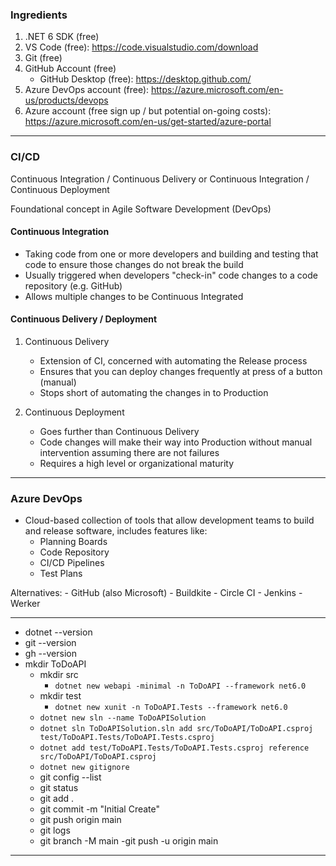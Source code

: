 ### Ingredients

1. .NET 6 SDK (free)
2. VS Code (free): https://code.visualstudio.com/download
3. Git (free)
4. GitHub Account (free)
    - GitHub Desktop (free): https://desktop.github.com/
5. Azure DevOps account (free): https://azure.microsoft.com/en-us/products/devops
6. Azure account (free sign up / but potential on-going costs): https://azure.microsoft.com/en-us/get-started/azure-portal

---

### CI/CD

Continuous Integration / Continuous Delivery
or
Continuous Integration / Continuous Deployment

Foundational concept in Agile Software Development (DevOps)


#### Continuous Integration

- Taking code from one or more developers and building and testing that code to ensure those changes do not break the build
- Usually triggered when developers "check-in" code changes to a code repository (e.g. GitHub)
- Allows multiple changes to be Continuous Integrated

#### Continuous Delivery / Deployment

1. Continuous Delivery
    - Extension of CI, concerned with automating the Release process
    - Ensures that you can deploy changes frequently at press of a button (manual)
    - Stops short of automating the changes in to Production

2. Continuous Deployment
    - Goes further than Continuous Delivery
    - Code changes will make their way into Production without manual intervention assuming there are not failures
    - Requires a high level or organizational maturity

---

### Azure DevOps

- Cloud-based collection of tools that allow development teams to build and release software, includes features like:
    - Planning Boards
    - Code Repository
    - CI/CD Pipelines
    - Test Plans

Alternatives:
    - GitHub (also Microsoft)
    - Buildkite
    - Circle CI
    - Jenkins
    - Werker

---

- dotnet --version
- git --version
- gh --version
- mkdir ToDoAPI    
    - mkdir src
        - ```dotnet new webapi -minimal -n ToDoAPI --framework net6.0```
    - mkdir test
        - ```dotnet new xunit -n ToDoAPI.Tests --framework net6.0``` 
    - ```dotnet new sln --name ToDoAPISolution```
    - ```dotnet sln ToDoAPISolution.sln add src/ToDoAPI/ToDoAPI.csproj test/ToDoAPI.Tests/ToDoAPI.Tests.csproj```
    - ```dotnet add test/ToDoAPI.Tests/ToDoAPI.Tests.csproj reference src/ToDoAPI/ToDoAPI.csproj```
    - ```dotnet new gitignore```
    - git config --list
    - git status
    - git add .
    - git commit -m "Initial Create"
    - git push origin main
    - git logs
    - git branch -M main
    -git push -u origin main


---



